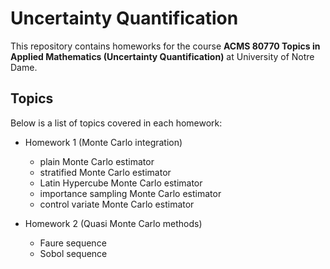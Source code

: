 # Uncertainty Quantification

This repository contains homeworks for the course **ACMS 80770 Topics in Applied Mathematics (Uncertainty Quantification)** at University of Notre Dame.

## Topics
Below is a list of topics covered in each homework:
* Homework 1 (Monte Carlo integration)
  * plain Monte Carlo estimator
  * stratified Monte Carlo estimator
  * Latin Hypercube Monte Carlo estimator
  * importance sampling Monte Carlo estimator
  * control variate Monte Carlo estimator 

* Homework 2 (Quasi Monte Carlo methods)
  * Faure sequence
  * Sobol sequence
